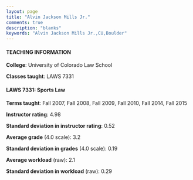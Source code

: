 ```yaml
---
layout: page
title: "Alvin Jackson Mills Jr." 
comments: true
description: "blanks"
keywords: "Alvin Jackson Mills Jr.,CU,Boulder"
---
```

<head>
<script src="https://ajax.googleapis.com/ajax/libs/jquery/2.1.3/jquery.min.js"></script>
<script src="https://dl.dropboxusercontent.com/s/pc42nxpaw1ea4o9/highcharts.js?dl=0"></script>
<!-- <script src="../assets/js/highcharts.js"></script> -->
<style type="text/css">@font-face {
	font-family: "Bebas Neue";
	src: url(https://www.filehosting.org/file/details/544349/BebasNeue Regular.otf) format("opentype");
	}
	h1.Bebas { 
		font-family: "Bebas Neue", Verdana, Tahoma;
	}
</style>
</head>
	   
#### TEACHING INFORMATION

**College**: University of Colorado Law School

**Classes taught**: LAWS 7331

#### LAWS 7331: Sports Law

**Terms taught**: Fall 2007, Fall 2008, Fall 2009, Fall 2010, Fall 2014, Fall 2015

**Instructor rating**: 4.98

**Standard deviation in instructor rating**: 0.52

**Average grade** (4.0 scale): 3.2

**Standard deviation in grades** (4.0 scale): 0.19

**Average workload** (raw): 2.1

**Standard deviation in workload** (raw): 0.29

